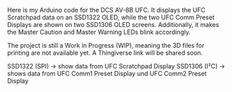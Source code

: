 Here is my Arduino code for the DCS AV-8B UFC. It displays the UFC Scratchpad data on an SSD1322 OLED,
while the two UFC Comm Preset Displays are shown on two SSD1306 OLED screens. Additionally,
it makes the Master Caution and Master Warning LEDs blink accordingly.

The project is still a Work in Progress (WIP), meaning the 3D files for printing are not available yet. A Thingiverse link will be shared soon.

SSD1322 (SPI) → show data from UFC Scratchpad Display
SSD1306 (I²C) → shows data from UFC Comm1 Preset Display und UFC Comm2 Preset Display
